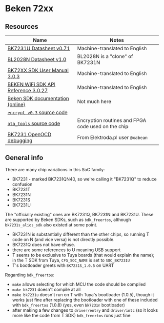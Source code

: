 # Beken 72xx

## Resources

Name                                                                                                                                                                    | Notes
------------------------------------------------------------------------------------------------------------------------------------------------------------------------|---------------------------------------------------
[BK7231U Datasheet v0.71](https://cdn.discordapp.com/attachments/983843871320580096/1050461302537064508/BK7231Uv0.71.zh-CN.en.pdf)                                      | Machine-translated to English
[BL2028N Datasheet v1.0](https://cdn.discordapp.com/attachments/983843871320580096/1050461346111697028/BL2028N_Datasheet_v1.0.pdf)                                      | BL2028N is a "clone" of BK7231N
[BK72XX SDK User Manual 3.0.3](https://cdn.discordapp.com/attachments/983843871320580096/1003661237730672730/BK72XX_SDK_User_Manual-3.0.3.pdf)                          | Machine-translated to English
[BEKEN WiFi SDK API Reference 3.0.27](https://cdn.discordapp.com/attachments/983843871320580096/1003661237349003355/BEKEN_WiFi_SDK_API_Reference-3.0.27_compressed.pdf) | Machine-translated to English
[Beken SDK documentation (online)](http://docs.bekencorp.com/backup/v3.0/)                                                                                              | Not much here
[`encrypt v0.3` source code](https://github.com/ghsecuritylab/tysdk_for_bk7231/tree/master/toolchain/encrypt_crc)                                                       |
[`ota_tools` source code](https://github.com/tiancj/rtt_ota_tools)                                                                                                      | Encryption routines and FPGA code used on the chip
[BK7231 OpenOCD debugging](https://www.elektroda.com/rtvforum/viewtopic.php?p=20028605#20028605)                                                                        | From Elektroda.pl user `@xabean`

## General info

There are many chip variations in this SoC family:

- BK7231 - marked BK7231QN40, so we're calling it "BK7231Q" to reduce confusion
- BK7231T
- BK7231N
- BK7231S
- BK7231U

The "officially existing" ones are BK7231Q, BK7231N and BK7231U. These are supported by Beken SDKs, such as `bdk_freertos`, although `bk7231s_alios_sdk` also existed at some point.

- BK7231N is substantially different than the other chips, so running T code on N (and vice versa) is not directly possible.
- BK7231Q does not have eFuse.
- there are some references to U meaning USB support
- T seems to be exclusive to Tuya boards (that would explain the name); in the T SDK from Tuya, `CFG_SOC_NAME` is set to `SOC_BK7231U`
- T's bootloader greets with `BK7231S_1.0.5` on UART

Regarding `bdk_freertos`:

- `make` allows selecting for which MCU the code should be compiled
- `make bk7231` doesn't compile at all
- `make bk7231u` doesn't run on T with Tuya's bootloader (1.0.5), though it works just fine after replacing the bootloader with one of these included with `bdk_freertos` (1.0.8) (yes, even `bk7231n` bootloader)
- after making a few changes to `driver/entry` and `driver/intc` (so it looks more like the code from T SDK) `bdk_freertos` runs just fine
